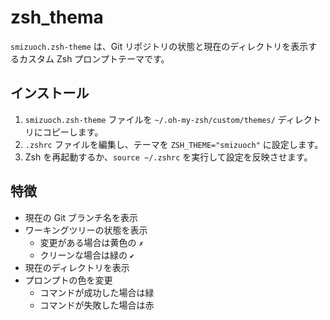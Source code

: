 # zsh_thema

`smizuoch.zsh-theme` は、Git リポジトリの状態と現在のディレクトリを表示するカスタム Zsh プロンプトテーマです。

## インストール

1. `smizuoch.zsh-theme` ファイルを `~/.oh-my-zsh/custom/themes/` ディレクトリにコピーします。
2. `.zshrc` ファイルを編集し、テーマを `ZSH_THEME="smizuoch"` に設定します。
3. Zsh を再起動するか、`source ~/.zshrc` を実行して設定を反映させます。

## 特徴

- 現在の Git ブランチ名を表示
- ワーキングツリーの状態を表示
  - 変更がある場合は黄色の `✗`
  - クリーンな場合は緑の `✔`
- 現在のディレクトリを表示
- プロンプトの色を変更
  - コマンドが成功した場合は緑
  - コマンドが失敗した場合は赤